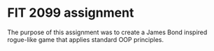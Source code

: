 # FIT 2099 assignment

The purpose of this assignment was to create a James Bond inspired rogue-like game that applies standard OOP principles.

